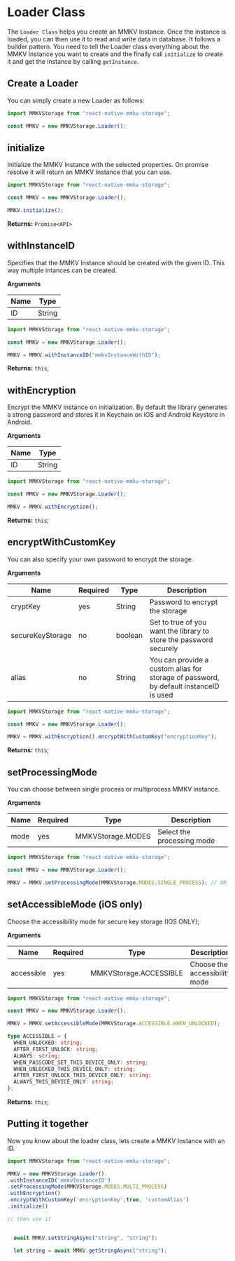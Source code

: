 # Loader Class

The `Loader Class` helps you create an MMKV Instance. Once the instance is loaded, you can then use it to read and write data in database. It follows a builder pattern. You need to tell the Loader class everything about the MMKV Instance you want to create and the finally call `initialize` to create it and get the instance by calling `getInstance`.

## Create a Loader

You can simply create a new Loader as follows:

```js
import MMKVStorage from "react-native-mmkv-storage";

const MMKV = new MMKVStorage.Loader();
```

## initialize

Initialize the MMKV Instance with the selected properties. On promise resolve it will return an MMKV Instance that you can use.

```js
import MMKVStorage from "react-native-mmkv-storage";

const MMKV = new MMKVStorage.Loader();

MMKV.initialize();
```

**Returns:** `Promise<API>`

## withInstanceID

Specifies that the MMKV Instance should be created with the given ID. This way multiple intances can be created.

**Arguments**

| Name | Type   |
| ---- | ------ |
| ID   | String |

```js
import MMKVStorage from "react-native-mmkv-storage";

const MMKV = new MMKVStorage.Loader();

MMKV = MMKV.withInstanceID("mmkvInstanceWithID");
```

**Returns:** `this`;

## withEncryption

Encrypt the MMKV instance on initialization. By default the library generates a strong password and stores it in Keychain on iOS and Android Keystore in Android.

**Arguments**

| Name | Type   |
| ---- | ------ |
| ID   | String |

```js
import MMKVStorage from "react-native-mmkv-storage";

const MMKV = new MMKVStorage.Loader();

MMKV = MMKV.withEncryption();
```

**Returns:** `this`;

## encryptWithCustomKey

You can also specify your own password to encrypt the storage.

**Arguments**

| Name             | Required | Type    | Description                                                                           |
| ---------------- | -------- | ------- | ------------------------------------------------------------------------------------- |
| cryptKey         | yes      | String  | Password to encrypt the storage                                                       |
| secureKeyStorage | no       | boolean | Set to true of you want the library to store the password securely                    |
| alias            | no       | String  | You can provide a custom alias for storage of password, by default instanceID is used |

```js
import MMKVStorage from "react-native-mmkv-storage";

const MMKV = new MMKVStorage.Loader();

MMKV = MMKV.withEncryption().encryptWithCustomKey("encryptionKey");
```

**Returns:** `this`;

## setProcessingMode

You can choose between single process or multiprocess MMKV instance.

**Arguments**

| Name | Required | Type              | Description                |
| ---- | -------- | ----------------- | -------------------------- |
| mode | yes      | MMKVStorage.MODES | Select the processing mode |

```js
import MMKVStorage from "react-native-mmkv-storage";

const MMKV = new MMKVStorage.Loader();

MMKV = MMKV.setProcessingMode(MMKVStorage.MODES.SINGLE_PROCESS); // OR MMKVStorage.MODES.MULTI_PROCESS
```

## setAccessibleMode (iOS only)

Choose the accessibility mode for secure key storage (IOS ONLY);

**Arguments**

| Name       | Required | Type                   | Description                   |
| ---------- | -------- | ---------------------- | ----------------------------- |
| accessible | yes      | MMKVStorage.ACCESSIBLE | Choose the accessibility mode |

```js
import MMKVStorage from "react-native-mmkv-storage";

const MMKV = new MMKVStorage.Loader();

MMKV = MMKV.setAccessibleMode(MMKVStorage.ACCESSIBLE.WHEN_UNLOCKED);
```

```ts
type ACCESSIBLE = {
  WHEN_UNLOCKED: string;
  AFTER_FIRST_UNLOCK: string;
  ALWAYS: string;
  WHEN_PASSCODE_SET_THIS_DEVICE_ONLY: string;
  WHEN_UNLOCKED_THIS_DEVICE_ONLY: string;
  AFTER_FIRST_UNLOCK_THIS_DEVICE_ONLY: string;
  ALWAYS_THIS_DEVICE_ONLY: string;
};
```

**Returns:** `this`;

## Putting it together

Now you know about the loader class, lets create a MMKV Instance with an ID.

```js
import MMKVStorage from "react-native-mmkv-storage";

MMKV = new MMKVStorage.Loader().
.withInstanceID('mmkvInstanceID')
.setProcessingMode(MMKVStorage.MODES.MULTI_PROCESS)
.withEncryption()
.encryptWithCustomKey('encryptionKey',true, 'customAlias')
.initialize()

// then use it


  await MMKV.setStringAsync("string", "string");

  let string = await MMKV.getStringAsync("string");

```
